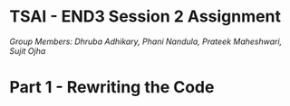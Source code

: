 # TSAI - END3 Session 2 Assignment
*Group Members: Dhruba Adhikary, Phani Nandula, Prateek Maheshwari, Sujit Ojha*

# Part 1 - Rewriting the Code
